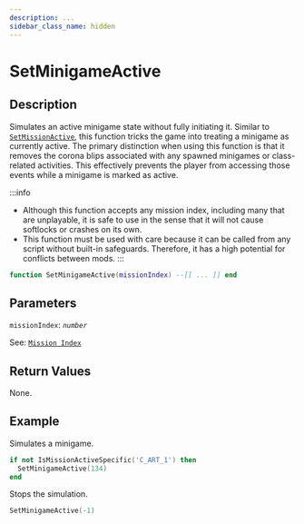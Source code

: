 ```yaml
---
description: ...
sidebar_class_name: hidden
---
```


# SetMinigameActive

## Description

Simulates an active minigame state without fully initiating it. Similar to [`SetMissionActive`](/docs/02-dsl-reference/global-functions/SetMinigameActive), this function tricks the game into treating a minigame as currently active. The primary distinction when using this function is that it removes the corona blips associated with any spawned minigames or class-related activities. This effectively prevents the player from accessing those events while a minigame is marked as active.

:::info
- Although this function accepts any mission index, including many that are unplayable, it is safe to use in the sense that it will not cause softlocks or crashes on its own.
- This function must be used with care because it can be called from any script without built-in safeguards. Therefore, it has a high potential for conflicts between mods.
:::

```lua
function SetMinigameActive(missionIndex) --[[ ... ]] end
```

## Parameters

`missionIndex`: _`number`_

See: [`Mission Index`](/docs/01-game-reference/scripting-enumeration/mission-index)

## Return Values

None.

## Example

Simulates a minigame.
```lua
if not IsMissionActiveSpecific('C_ART_1') then
  SetMinigameActive(134)
end
```

Stops the simulation.
```lua
SetMinigameActive(-1)
```
